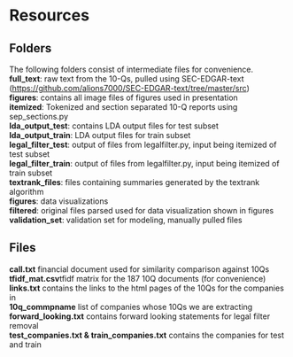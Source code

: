# Resources
## Folders
The following folders consist of intermediate files for convenience. \
**full_text**: raw text from the 10-Qs, pulled using SEC-EDGAR-text (https://github.com/alions7000/SEC-EDGAR-text/tree/master/src) \
**figures**: contains all image files of figures used in presentation \
**itemized**: Tokenized and section separated 10-Q reports using sep_sections.py \
**lda_output_test**: contains LDA output files for test subset\
**lda_output_train**: LDA output files for train subset \
**legal_filter_test**: output of files from legalfilter.py, input being itemized of test subset \
**legal_filter_train**: output of files from legalfilter.py, input being itemized of train subset \
**textrank_files**: files containing summaries generated by the textrank algorithm \
**figures**: data visualizations \
**filtered**: original files parsed used for data visualization shown in figures \
**validation_set**: validation set for modeling, manually pulled files 

## Files
**call.txt** financial document used for similarity comparison against 10Qs \
**tfidf_mat.csv**tfidf matrix for the 187 10Q documents (for convenience) \
**links.txt** contains the links to the html pages of the 10Qs for the companies in \
**10q_commpname** list of companies whose 10Qs we are extracting \
**forward_looking.txt** contains forward looking statements for legal filter removal \
**test_companies.txt & train_companies.txt** contains the companies for test and train 


 

 

